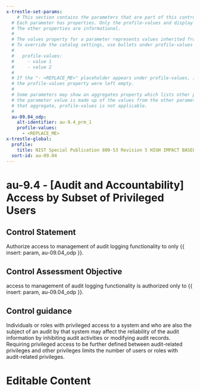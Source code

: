 ```yaml
---
x-trestle-set-params:
    # This section contains the parameters that are part of this control.
  # Each parameter has properties. Only the profile-values and display-name properties are editable.
  # The other properties are informational.
  #
  # The values property for a parameter represents values inherited from the OSCAL catalog.
  # To override the catalog settings, use bullets under profile-values as shown below:
  #
  #   profile-values:
  #     - value 1
  #     - value 2
  #
  # If the "- <REPLACE_ME>" placeholder appears under profile-values, it is the same as if
  # the profile-values property were left empty.
  #
  # Some parameters may show an aggregates property which lists other parameters. This means
  # the parameter value is made up of the values from the other parameters. For parameters
  # that aggregate, profile-values is not applicable.
  #
  au-09.04_odp:
    alt-identifier: au-9.4_prm_1
    profile-values:
      - <REPLACE_ME>
x-trestle-global:
  profile:
    title: NIST Special Publication 800-53 Revision 5 HIGH IMPACT BASELINE
  sort-id: au-09.04
---
```


# au-9.4 - \[Audit and Accountability\] Access by Subset of Privileged Users

## Control Statement

Authorize access to management of audit logging functionality to only {{ insert: param, au-09.04_odp }}.

## Control Assessment Objective

access to management of audit logging functionality is authorized only to {{ insert: param, au-09.04_odp }}.

## Control guidance

Individuals or roles with privileged access to a system and who are also the subject of an audit by that system may affect the reliability of the audit information by inhibiting audit activities or modifying audit records. Requiring privileged access to be further defined between audit-related privileges and other privileges limits the number of users or roles with audit-related privileges.

# Editable Content

<!-- Make additions and edits below -->
<!-- The above represents the contents of the control as received by the profile, prior to additions. -->
<!-- If the profile makes additions to the control, they will appear below. -->
<!-- The above markdown may not be edited but you may edit the content below, and/or introduce new additions to be made by the profile. -->
<!-- If there is a yaml header at the top, parameter values may be edited. Use --set-parameters to incorporate the changes during assembly. -->
<!-- The content here will then replace what is in the profile for this control, after running profile-assemble. -->
<!-- The current profile has no added parts for this control, but you may add new ones here. -->
<!-- Each addition must have a heading either of the form ## Control my_addition_name -->
<!-- or ## Part a. (where the a. refers to one of the control statement labels.) -->
<!-- "## Control" parts are new parts added after the statement part. -->
<!-- "## Part" parts are new parts added into the top-level statement part with that label. -->
<!-- Subparts may be added with nested hash levels of the form ### My Subpart Name -->
<!-- underneath the parent ## Control or ## Part being added -->
<!-- See https://ibm.github.io/compliance-trestle/tutorials/ssp_profile_catalog_authoring/ssp_profile_catalog_authoring for guidance. -->
